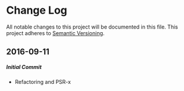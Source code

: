 # Change Log
All notable changes to this project will be documented in this file.
This project adheres to [Semantic Versioning](http://semver.org/).

## 2016-09-11
##### Initial Commit
* Refactoring and PSR-x